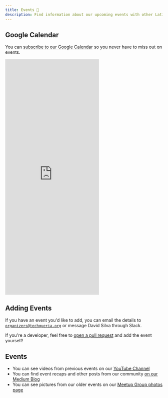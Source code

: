 ```yaml
---
title: Events 📅️
description: Find information about our upcoming events with other Latinxs in tech.
---
```


## Google Calendar

You can [subscribe to our Google Calendar](https://calendar.google.com/calendar/r?cid=dvidsilva.com_eieh0fli3i3nheb8j8naav4tco@group.calendar.google.com) so you never have to miss out on events.

<iframe src="https://calendar.google.com/calendar/embed?mode=AGENDA&amp;height=300&amp;wkst=1&amp;bgcolor=%23FFFFFF&amp;src=dvidsilva.com_eieh0fli3i3nheb8j8naav4tco%40group.calendar.google.com&amp;color=%237b510e&amp;ctz=America%2FNew_York" style="border-width:0" height="750" frameborder="0" scrolling="no"></iframe>

## Adding Events

If you have an event you'd like to add, you can email the details to [`organizers@techqueria.org`](mailto:organizers@techqueria.org) or message David Silva through Slack.

If you're a developer, feel free to [open a pull request](https://github.com/techqueria/website/compare) and add the event yourself!

## Events

- You can see videos from previous events on our [YouTube Channel](https://www.youtube.com/channel/UCUhXR0BOgyqrS1E_Sr4PVjQ)
- You can find event recaps and other posts from our community [on our Medium Blog](https://blog.techqueria.org)
- You can see pictures from our older events on our [Meetup Group photos page](https://www.meetup.com/Latinos-in-Tech-Bay-Area/photos/)
